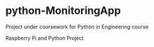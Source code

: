 # python-MonitoringApp

Project under coursework for Python in Engineering course

Raspberry Pi and Python Project
